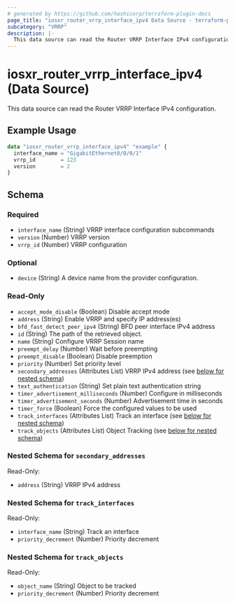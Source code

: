 ```yaml
---
# generated by https://github.com/hashicorp/terraform-plugin-docs
page_title: "iosxr_router_vrrp_interface_ipv4 Data Source - terraform-provider-iosxr"
subcategory: "VRRP"
description: |-
  This data source can read the Router VRRP Interface IPv4 configuration.
---
```


# iosxr_router_vrrp_interface_ipv4 (Data Source)

This data source can read the Router VRRP Interface IPv4 configuration.

## Example Usage

```terraform
data "iosxr_router_vrrp_interface_ipv4" "example" {
  interface_name = "GigabitEthernet0/0/0/1"
  vrrp_id        = 123
  version        = 2
}
```

<!-- schema generated by tfplugindocs -->
## Schema

### Required

- `interface_name` (String) VRRP interface configuration subcommands
- `version` (Number) VRRP version
- `vrrp_id` (Number) VRRP configuration

### Optional

- `device` (String) A device name from the provider configuration.

### Read-Only

- `accept_mode_disable` (Boolean) Disable accept mode
- `address` (String) Enable VRRP and specify IP address(es)
- `bfd_fast_detect_peer_ipv4` (String) BFD peer interface IPv4 address
- `id` (String) The path of the retrieved object.
- `name` (String) Configure VRRP Session name
- `preempt_delay` (Number) Wait before preempting
- `preempt_disable` (Boolean) Disable preemption
- `priority` (Number) Set priority level
- `secondary_addresses` (Attributes List) VRRP IPv4 address (see [below for nested schema](#nestedatt--secondary_addresses))
- `text_authentication` (String) Set plain text authentication string
- `timer_advertisement_milliseconds` (Number) Configure in milliseconds
- `timer_advertisement_seconds` (Number) Advertisement time in seconds
- `timer_force` (Boolean) Force the configured values to be used
- `track_interfaces` (Attributes List) Track an interface (see [below for nested schema](#nestedatt--track_interfaces))
- `track_objects` (Attributes List) Object Tracking (see [below for nested schema](#nestedatt--track_objects))

<a id="nestedatt--secondary_addresses"></a>
### Nested Schema for `secondary_addresses`

Read-Only:

- `address` (String) VRRP IPv4 address


<a id="nestedatt--track_interfaces"></a>
### Nested Schema for `track_interfaces`

Read-Only:

- `interface_name` (String) Track an interface
- `priority_decrement` (Number) Priority decrement


<a id="nestedatt--track_objects"></a>
### Nested Schema for `track_objects`

Read-Only:

- `object_name` (String) Object to be tracked
- `priority_decrement` (Number) Priority decrement

